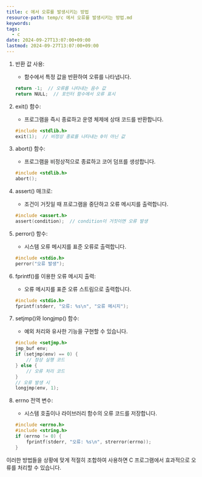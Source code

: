 ```yaml
---
title: c 에서 오류를 발생시키는 방법
resource-path: temp/c 에서 오류를 발생시키는 방법.md
keywords:
tags:
  - c
date: 2024-09-27T13:07:00+09:00
lastmod: 2024-09-27T13:07:00+09:00
---
```

1. 반환 값 사용:
   - 함수에서 특정 값을 반환하여 오류를 나타냅니다.
   ```c
   return -1;  // 오류를 나타내는 음수 값
   return NULL;  // 포인터 함수에서 오류 표시
   ```

2. exit() 함수:
   - 프로그램을 즉시 종료하고 운영 체제에 상태 코드를 반환합니다.
   ```c
   #include <stdlib.h>
   exit(1);  // 비정상 종료를 나타내는 0이 아닌 값
   ```

3. abort() 함수:
   - 프로그램을 비정상적으로 종료하고 코어 덤프를 생성합니다.
   ```c
   #include <stdlib.h>
   abort();
   ```

4. assert() 매크로:
   - 조건이 거짓일 때 프로그램을 중단하고 오류 메시지를 출력합니다.
   ```c
   #include <assert.h>
   assert(condition);  // condition이 거짓이면 오류 발생
   ```

5. perror() 함수:
   - 시스템 오류 메시지를 표준 오류로 출력합니다.
   ```c
   #include <stdio.h>
   perror("오류 발생");
   ```

6. fprintf()를 이용한 오류 메시지 출력:
   - 오류 메시지를 표준 오류 스트림으로 출력합니다.
   ```c
   #include <stdio.h>
   fprintf(stderr, "오류: %s\n", "오류 메시지");
   ```

7. setjmp()와 longjmp() 함수:
   - 예외 처리와 유사한 기능을 구현할 수 있습니다.
   ```c
   #include <setjmp.h>
   jmp_buf env;
   if (setjmp(env) == 0) {
       // 정상 실행 코드
   } else {
       // 오류 처리 코드
   }
   // 오류 발생 시
   longjmp(env, 1);
   ```

8. errno 전역 변수:
   - 시스템 호출이나 라이브러리 함수의 오류 코드를 저장합니다.
   ```c
   #include <errno.h>
   #include <string.h>
   if (errno != 0) {
       fprintf(stderr, "오류: %s\n", strerror(errno));
   }
   ```

이러한 방법들을 상황에 맞게 적절히 조합하여 사용하면 C 프로그램에서 효과적으로 오류를 처리할 수 있습니다.